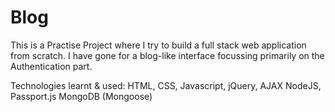 # Blog
This is a Practise Project where I try to build a full stack web application from scratch. I have gone for a blog-like interface focussing primarily on the Authentication part.

Technologies learnt & used:
HTML, CSS, Javascript, jQuery, AJAX
NodeJS, Passport.js
MongoDB (Mongoose)
